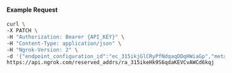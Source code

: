 <!-- Code generated for API Clients. DO NOT EDIT. -->

#### Example Request

```bash
curl \
-X PATCH \
-H "Authorization: Bearer {API_KEY}" \
-H "Content-Type: application/json" \
-H "Ngrok-Version: 2" \
-d '{"endpoint_configuration_id":"ec_315ikjGlCRyPfNdqaqDDqHWiaGp","metadata":"{\"proto\": \"ssh\"}"}' \
https://api.ngrok.com/reserved_addrs/ra_315ikeHk9S6qdaKEVCvAWCd6kqj
```
